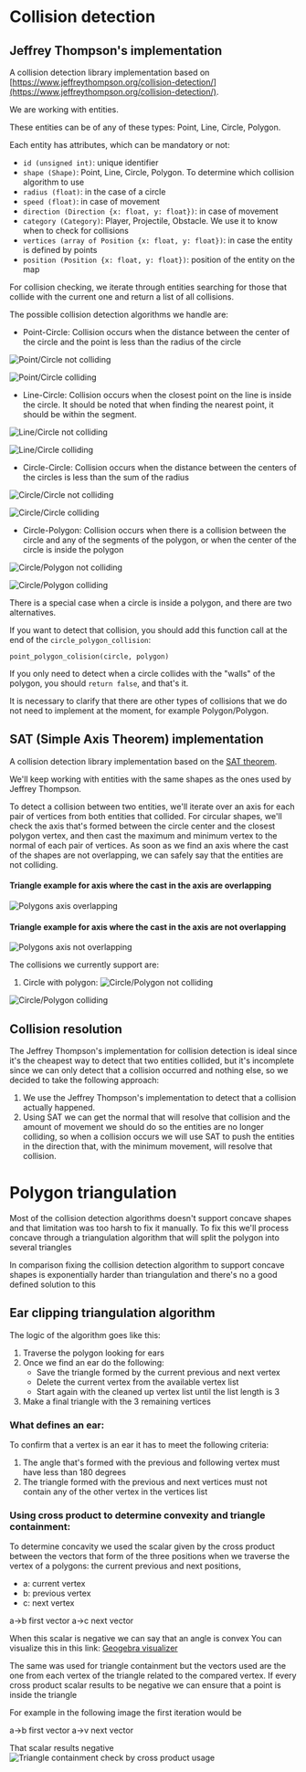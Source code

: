 # Collision detection

## Jeffrey Thompson's implementation
A collision detection library implementation based on [https://www.jeffreythompson.org/collision-detection/](https://www.jeffreythompson.org/collision-detection/).

We are working with entities.

These entities can be of any of these types: Point, Line, Circle, Polygon.

Each entity has attributes, which can be mandatory or not:
- `id (unsigned int)`: unique identifier
- `shape (Shape)`: Point, Line, Circle, Polygon. To determine which collision algorithm to use
- `radius (float)`: in the case of a circle
- `speed (float)`: in case of movement
- `direction (Direction {x: float, y: float})`: in case of movement
- `category (Category)`: Player, Projectile, Obstacle. We use it to know when to check for collisions
- `vertices (array of Position {x: float, y: float})`: in case the entity is defined by points
- `position (Position {x: float, y: float})`: position of the entity on the map

For collision checking, we iterate through entities searching for those that collide with the current one and return a list of all collisions.

The possible collision detection algorithms we handle are:

- Point-Circle: Collision occurs when the distance between the center of the circle and the point is less than the radius of the circle

![Point/Circle not colliding](./images/point-circle-not-colliding.jpg "Point/Circle not colliding")

![Point/Circle colliding](./images/point-circle-colliding.jpg "Point/Circle colliding")

- Line-Circle: Collision occurs when the closest point on the line is inside the circle. It should be noted that when finding the nearest point, it should be within the segment.

![Line/Circle not colliding](./images/line-circle-not-colliding.jpg "Line/Circle not colliding")

![Line/Circle colliding](./images/line-circle-colliding.jpg "Line/Circle colliding")

- Circle-Circle: Collision occurs when the distance between the centers of the circles is less than the sum of the radius

![Circle/Circle not colliding](./images/circle-circle-not-colliding.jpg "Circle/Circle not colliding")

![Circle/Circle colliding](./images/circle-circle-colliding.jpg "Circle/Circle colliding")

- Circle-Polygon: Collision occurs when there is a collision between the circle and any of the segments of the polygon, or when the center of the circle is inside the polygon

![Circle/Polygon not colliding](./images/circle-polygon-not-colliding.jpg "Circle/Polygon not colliding")

![Circle/Polygon colliding](./images/circle-polygon-colliding.jpg "Circle/Polygon colliding")

There is a special case when a circle is inside a polygon, and there are two alternatives.

If you want to detect that collision, you should add this function call at the end of the `circle_polygon_collision`:
```
point_polygon_colision(circle, polygon)
```
If you only need to detect when a circle collides with the "walls" of the polygon, you should `return false`, and that's it.

It is necessary to clarify that there are other types of collisions that we do not need to implement at the moment, for example Polygon/Polygon.

## SAT (Simple Axis Theorem) implementation
A collision detection library implementation based on the [SAT theorem](https://dyn4j.org/2010/01/sat/).

We'll keep working with entities with the same shapes as the ones used by Jeffrey Thompson.

To detect a collision between two entities, we'll iterate over an axis for each pair of vertices from both entities that collided.
For circular shapes, we'll check the axis that's formed between the circle center and the closest polygon vertex, and then cast the
maximum and minimum vertex to the normal of each pair of vertices. As soon as we find an axis where the cast of the shapes are not overlapping, we can safely say that the entities are not colliding.

#### Triangle example for axis where the cast in the axis are overlapping
![Polygons axis overlapping](./images/sat-overlapping.jpg "Polygons axis overlapping")
#### Triangle example for axis where the cast in the axis are not overlapping
![Polygons axis not overlapping](./images/sat-no-overlapping.jpg "Polygons axis not overlapping")

The collisions we currently support are:

1. Circle with polygon:
![Circle/Polygon not colliding](./images/circle-polygon-not-colliding.jpg "Circle/Polygon not colliding")

![Circle/Polygon colliding](./images/circle-polygon-colliding.jpg "Circle/Polygon colliding")



## Collision resolution

The Jeffrey Thompson's implementation for collision detection is ideal since it's the cheapest way to 
detect that two entities collided, but it's incomplete since we can only detect that a collision occurred 
and nothing else, so we decided to take the following approach:

1. We use the Jeffrey Thompson's implementation to detect that a collision actually happened.
2. Using SAT we can get the normal that will resolve that collision and the amount of movement we should do 
so the entities are no longer colliding, so when a collision occurs we will use SAT to push the entities in the direction that, with the minimum movement, will resolve that collision.


# Polygon triangulation

Most of the collision detection algorithms doesn't support concave shapes and that limitation was too harsh
to fix it manually. To fix this we'll process concave through a triangulation algorithm that will split the 
polygon into several triangles

In comparison fixing the collision detection algorithm to support concave shapes is exponentially harder than triangulation and there's no a good defined solution to this 


## Ear clipping triangulation algorithm

The logic of the algorithm goes like this:
1. Traverse the polygon looking for ears
2. Once we find an ear do the following:
   - Save the triangle formed by the current previous and next vertex
   - Delete the current vertex from the available vertex list
   - Start again with the cleaned up vertex list until the list length is 3
3. Make a final triangle with the 3 remaining vertices

### What defines an ear:
To confirm that a vertex is an ear it has to meet the following criteria:
1. The angle that's formed with the previous and following vertex must have less than 180 degrees 
2. The triangle formed with the previous and next vertices must not contain any of the other vertex in the vertices list

### Using cross product to determine convexity and triangle containment:

To determine concavity we used the scalar given by the cross product between the vectors that form 
of the three positions when we traverse the vertex of a polygons: the current previous and next positions,
- a: current vertex
- b: previous vertex
- c: next vertex

a->b first vector
a->c next vector


When this scalar is negative we can say that an angle is convex
You can visualize this in this link: [Geogebra visualizer](https://www.geogebra.org/m/psMTGDgc)

The same was used for triangle containment but the vectors used are the one from each vertex of the triangle
related to the compared vertex. If every cross product scalar results to be negative we can ensure that 
a point is inside the triangle

For example in the following image the first iteration would be

a->b first vector
a->v next vector

That scalar results negative
![Triangle containment check by cross product usage](./images/sat-no-overlapping.jpg "Point inside triangle")

